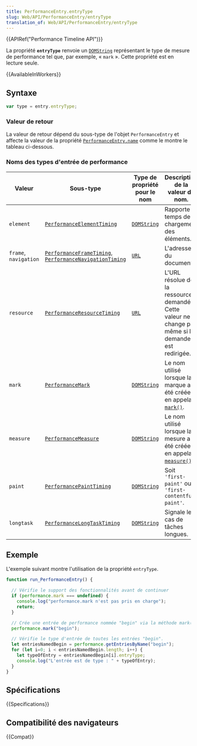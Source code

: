 ```yaml
---
title: PerformanceEntry.entryType
slug: Web/API/PerformanceEntry/entryType
translation_of: Web/API/PerformanceEntry/entryType
---
```


{{APIRef("Performance Timeline API")}}

La propriété **`entryType`** renvoie un [`DOMString`](/fr/docs/Web/API/DOMString) représentant le type de mesure de performance tel que, par exemple, « `mark` ». Cette propriété est en lecture seule.

{{AvailableInWorkers}}

## Syntaxe

```js
var type = entry.entryType;
```

### Valeur de retour

La valeur de retour dépend du sous-type de l'objet `PerformanceEntry` et affecte la valeur de la propriété [`PerformanceEntry.name`](/fr/docs/Web/API/PerformanceEntry/name) comme le montre le tableau ci-dessous.

### Noms des types d'entrée de performance

| Valeur                | Sous-type                                                                                                                                          | Type de propriété pour le nom             | Description de la valeur du nom.                                                                              |
| --------------------- | -------------------------------------------------------------------------------------------------------------------------------------------------- | ----------------------------------------- | ------------------------------------------------------------------------------------------------------------- |
| `element`             | [`PerformanceElementTiming`](/fr/docs/Web/API/PerformanceElementTiming)                                                                            | [`DOMString`](/fr/docs/Web/API/DOMString) | Rapporte le temps de chargement des éléments.                                                                 |
| `frame`, `navigation` | [`PerformanceFrameTiming`](/fr/docs/Web/API/PerformanceFrameTiming), [`PerformanceNavigationTiming`](/fr/docs/Web/API/PerformanceNavigationTiming) | [`URL`](/fr/docs/Web/API/URL)             | L'adresse du document.                                                                                        |
| `resource`            | [`PerformanceResourceTiming`](/fr/docs/Web/API/PerformanceResourceTiming)                                                                          | [`URL`](/fr/docs/Web/API/URL)             | L'URL résolue de la ressource demandée. Cette valeur ne change pas même si la demande est redirigée.          |
| `mark`                | [`PerformanceMark`](/fr/docs/Web/API/PerformanceMark)                                                                                              | [`DOMString`](/fr/docs/Web/API/DOMString) | Le nom utilisé lorsque la marque a été créée en appelant [`mark()`](/fr/docs/Web/API/Performance/mark).       |
| `measure`             | [`PerformanceMeasure`](/fr/docs/Web/API/PerformanceMeasure)                                                                                        | [`DOMString`](/fr/docs/Web/API/DOMString) | Le nom utilisé lorsque la mesure a été créée en appelant [`measure()`](/fr/docs/Web/API/Performance/measure). |
| `paint`               | [`PerformancePaintTiming`](/fr/docs/Web/API/PerformancePaintTiming)                                                                                | [`DOMString`](/fr/docs/Web/API/DOMString) | Soit `'first-paint'` ou `'first-contentful-paint'`.                                                           |
| `longtask`            | [`PerformanceLongTaskTiming`](/fr/docs/Web/API/PerformanceLongTaskTiming)                                                                          | [`DOMString`](/fr/docs/Web/API/DOMString) | Signale les cas de tâches longues.                                                                            |

## Exemple

L'exemple suivant montre l'utilisation de la propriété `entryType`.

```js
function run_PerformanceEntry() {

  // Vérifie le support des fonctionnalités avant de continuer
  if (performance.mark === undefined) {
    console.log("performance.mark n'est pas pris en charge");
    return;
  }

  // Crée une entrée de performance nommée "begin" via la méthode mark()
  performance.mark("begin");

  // Vérifie le type d'entrée de toutes les entrées "begin".
  let entriesNamedBegin = performance.getEntriesByName("begin");
  for (let i=0; i < entriesNamedBegin.length; i++) {
    let typeOfEntry = entriesNamedBegin[i].entryType;
    console.log("L'entrée est de type : " + typeOfEntry);
  }
}
```

## Spécifications

{{Specifications}}

## Compatibilité des navigateurs

{{Compat}}
